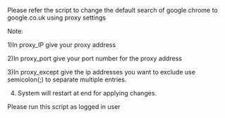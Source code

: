Please refer the script to change the default search of google chrome to google.co.uk using proxy settings

Note:

1)In proxy_IP give your proxy address

2)In proxy_port give your port number for the proxy address

3)In proxy_except give the ip addresses you want to exclude use semicolon(;) to separate multiple entries.

4) System will restart at end for applying changes.

Please run this script as logged in user